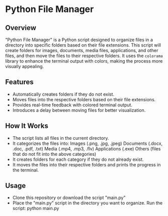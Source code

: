 # Python File Manager

## Overview
"Python File Manager" is a Python script designed to organize files in a directory into specific folders based on their file extensions. This script will create folders for images, documents, media files, applications, and other files, and then move the files to their respective folders. It uses the `colorama` library to enhance the terminal output with colors, making the process more visually appealing.

## Features
- Automatically creates folders if they do not exist.
- Moves files into the respective folders based on their file extensions.
- Provides real-time feedback with colored terminal output.
- Introduces a delay between moving files for better visualization.

## How It Works
- The script lists all files in the current directory.
- It categorizes the files into:
Images (.png, .jpg, .jpeg)
Documents (.docx, .doc, .pdf, .txt)
Media (.mp4, .mp3, .flv)
Applications (.exe)
Others (files that do not fit into the above categories)
- It creates folders for each category if they do not already exist.
- It moves the files into their respective folders and prints the progress in the terminal.

## Usage
- Clone this repository or download the script "main.py"
- Place the "main.py" script in the directory you want to organize.
  Run the script: python main.py
